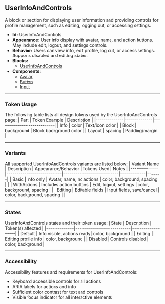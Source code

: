 ## UserInfoAndControls
A block or section for displaying user information and providing controls for profile management, such as editing, logging out, or accessing settings.
- **Id:** UserInfoAndControls
- **Appearance:** User info display with avatar, name, and action buttons. May include edit, logout, and settings controls.
- **Behavior:** Users can view info, edit profile, log out, or access settings. Supports disabled and editing states.
- **Blocks:**
  - [UserInfoAndControls](../blocks/UserInfoAndControls.md)
- **Components:**
  - [Avatar](../components/Avatar.md)
  - [Button](../components/Button.md)
  - [Input](../components/Input.md)

---

### Token Usage
The following table lists all design tokens used by the UserInfoAndControls page:
| Part         | Token Example | Description                |
|--------------|--------------|----------------------------|
| Info         | color        | Text/icon color            |
| Block        | background   | Block background color     |
| Layout       | spacing      | Padding/margin             |

---

### Variants
All supported UserInfoAndControls variants are listed below:
| Variant Name | Description                | Appearance/Behavior         | Tokens Used | Notes |
|--------------|----------------------------|----------------------------|-------------|-------|
| Basic        | Info only                  | Avatar, name, no actions   | color, background, spacing | |
| WithActions  | Includes action buttons    | Edit, logout, settings     | color, background, spacing | |
| Editing      | Editable fields            | Input fields, save/cancel  | color, background, spacing | |

---

### States
UserInfoAndControls states and their token usage:
| State        | Description                | Token(s) affected |
|--------------|----------------------------|-------------------|
| Default      | Info visible, actions ready| color, background |
| Editing      | Editing profile info       | color, background |
| Disabled     | Controls disabled          | color, background |

---

### Accessibility
Accessibility features and requirements for UserInfoAndControls:
- Keyboard accessible controls for all actions
- ARIA labels for actions and info
- Sufficient color contrast for text and controls
- Visible focus indicator for all interactive elements
